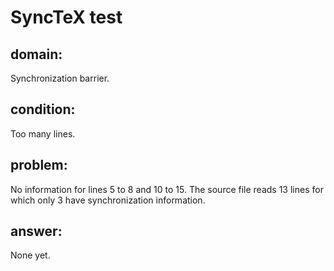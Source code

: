 # SyncTeX test
## domain:
Synchronization barrier.
## condition:
Too many lines.
## problem:
No information for lines 5 to 8 and 10 to 15. The source file reads 13 lines for which only 3 have synchronization information.
## answer:
None yet.